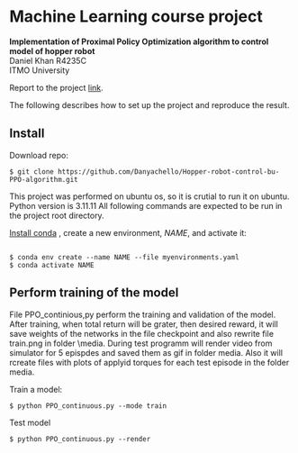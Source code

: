 # Machine Learning course project

**Implementation of Proximal Policy Optimization algorithm to control model of hopper robot**  
Daniel Khan R4235C  
ITMO University

 Report to the project [link](https://drive.google.com/file/d/1FNQtdQviKqAiIJrQJx1gZVXa6RHDkBIy/view?usp=sharing).

The following describes how to set up the project and reproduce the result.

## Install

Download repo:

```shell
$ git clone https://github.com/Danyachello/Hopper-robot-control-bu-PPO-algorithm.git
```
This project was performed on ubuntu os, so it is crutial to run it on ubuntu. Python version is 3.11.11
All following commands are expected to be run in the project root directory.

[Install conda](https://docs.conda.io/projects/conda/en/latest/user-guide/install/index.html)
, create a new environment, *NAME*, and activate it:

```shell

$ conda env create --name NAME --file myenvironments.yaml
$ conda activate NAME
```

## Perform training of the model


File PPO_continious,py perform the training and validation of the model. After training, when total return will be grater, then desired reward, it will save weights of the networks in the file checkpoint and also rewrite file train.png in folder \media. During test programm will render video from simulator for 5 epispdes and saved them as gif in folder media. Also it will rcreate files with plots of applyid torques for each test episode in the folder media.



Train a model:

```shell
$ python PPO_continuous.py --mode train
```

Test model

```shell
$ python PPO_continuous.py --render
```

